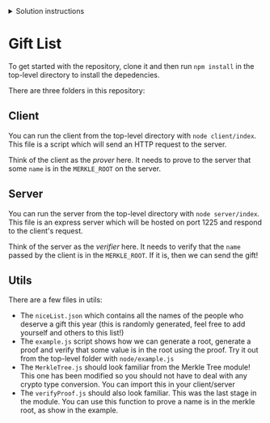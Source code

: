 <details>
    <summary>Solution instructions</summary>

In the [`client/index.js`](client/index.js) file, I allowed the user to input a name and a JSON object containing the proof (see for example [`normanBlockProof.json`](./normanBlockProof.json)). I then sent a POST request to the server with the name and the JSON object. The server then verified that the name was in the merkle root (which is hardcoded) and sent a response back to the client with the message.

To better understand how to do this, I also created two small scripts, one of them to generate a proof for a name and the other to retrieve the merkle root. These are [`makeProof.js`](utils/makeProof.js) and [`getRoot.js`](utils/getRoot.js) respectively.

Indeed, [`normanBlockProof.json`](./normanBlockProof.json) was generated by running `node utils/makeProof.js 'Norman Block'`. To verify that this proof is correct, you must launch the server and then run

```bash
node client/index.js 'Norman Block' normanBlockProof.json
```

If you want to verify another name, you must generate the respective proof and run the client with the appropriate arguments.

</details>

# Gift List

To get started with the repository, clone it and then run `npm install` in the top-level directory to install the depedencies.

There are three folders in this repository:

## Client

You can run the client from the top-level directory with `node client/index`. This file is a script which will send an HTTP request to the server.

Think of the client as the _prover_ here. It needs to prove to the server that some `name` is in the `MERKLE_ROOT` on the server. 

## Server

You can run the server from the top-level directory with `node server/index`. This file is an express server which will be hosted on port 1225 and respond to the client's request.

Think of the server as the _verifier_ here. It needs to verify that the `name` passed by the client is in the `MERKLE_ROOT`. If it is, then we can send the gift! 

## Utils

There are a few files in utils:

- The `niceList.json` which contains all the names of the people who deserve a gift this year (this is randomly generated, feel free to add yourself and others to this list!)
- The `example.js` script shows how we can generate a root, generate a proof and verify that some value is in the root using the proof. Try it out from the top-level folder with `node/example.js`
- The `MerkleTree.js` should look familiar from the Merkle Tree module! This one has been modified so you should not have to deal with any crypto type conversion. You can import this in your client/server
- The `verifyProof.js` should also look familiar. This was the last stage in the module. You can use this function to prove a name is in the merkle root, as show in the example.
